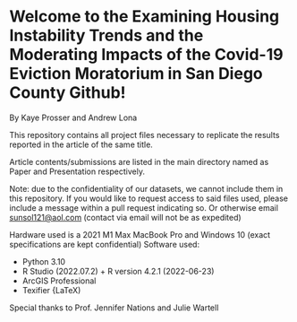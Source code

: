 #  Welcome to the Examining Housing Instability Trends and the Moderating Impacts of the Covid-19 Eviction Moratorium in San Diego County Github!

By Kaye Prosser and Andrew Lona

This repository contains all project files necessary to replicate the results reported in the article of the same title.

Article contents/submissions are listed in the main directory named as Paper and Presentation respectively.

Note: due to the confidentiality of our datasets, we cannot include them in this repository. If you would like to request access to said files used, please include a message within a pull request indicating so. Or otherwise email sunsol121@aol.com (contact via email will not be as expedited)

Hardware used is a 2021 M1 Max MacBook Pro and Windows 10 (exact specifications are kept confidential)
Software used:

- Python 3.10 
- R Studio (2022.07.2)  + R version 4.2.1 (2022-06-23)
- ArcGIS Professional
- Texifier {LaTeX)

Special thanks to Prof. Jennifer Nations and Julie Wartell
